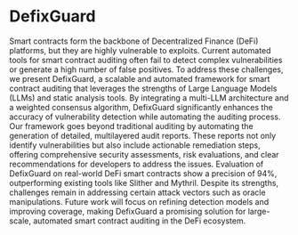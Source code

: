 # DefixGuard

Smart contracts form the backbone of Decentralized Finance (DeFi) platforms, but they are highly vulnerable to exploits. Current automated tools for smart contract auditing often fail to detect complex vulnerabilities or generate a high number of false positives. To address these challenges, we present DefixGuard, a scalable and automated framework for smart contract auditing that leverages the strengths of Large Language Models (LLMs) and static analysis tools. By integrating a multi-LLM architecture and a weighted consensus algorithm, DefixGuard significantly enhances the accuracy of vulnerability detection while automating the auditing process. Our framework goes beyond traditional auditing by automating the generation of detailed, multilayered audit reports. These reports not only identify vulnerabilities but also include actionable remediation steps, offering comprehensive security assessments, risk evaluations, and clear recommendations for developers to address the issues. Evaluation of DefixGuard on real-world DeFi smart contracts show a precision of 94%, outperforming existing tools like Slither and Mythril. Despite its strengths, challenges remain in addressing certain attack vectors such as oracle manipulations. Future work will focus on refining detection models and improving coverage, making DefixGuard a promising solution for large-scale, automated smart contract auditing in the DeFi ecosystem.
